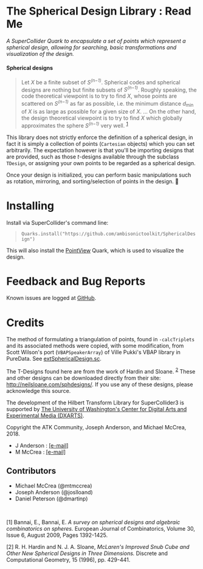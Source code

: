 The Spherical Design Library : Read Me
========================
_A SuperCollider Quark to encapsulate a set of points which represent a
spherical design, allowing for searching, basic transformations and
visualization of the design._

#### Spherical designs
>Let *X* be a finite subset of *S<sup>(n−1)</sup>*. Spherical codes
and spherical designs are nothing but finite subsets of *S<sup>(n−1)</sup>*.
Roughly speaking, the code theoretical viewpoint is to try to find *X*,
whose points are scattered on *S<sup>(n−1)</sup>* as far as possible, i.e. the
minimum distance *d*<sub>min</sub> of *X* is as large as possible for a given
size of *X*. ... On the other hand, the design theoretical viewpoint is to try
to find *X* which globally approximates the sphere *S<sup>(n−1)</sup>*
very well. <sup>[1](#foot1)</sup>

This library does not strictly enforce the definition of a spherical design, in
fact it is simply a collection of points (`Cartesian` objects) which
you can set arbitrarily. The expectation however is that you'll be importing
designs that are provided, such as those *t*-designs available through
the subclass `TDesign`, or assigning your own points to be
regarded as a spherical design.

Once your design is initialized, you can perform basic manipulations such as
rotation, mirroring, and sorting/selection of points in the design.
:crystal_ball:


Installing
==========

Install via SuperCollider's command line:

>`Quarks.install("https://github.com/ambisonictoolkit/SphericalDesign")`

This will also install the
[PointView](https://github.com/ambisonictoolkit/PointView) Quark, which is used
to visualize the design.



Feedback and Bug Reports
========================

Known issues are logged at
[GitHub](https://github.com/ambisonictoolkit/SphericalDesign/issues).



Credits
=======

The method of formulating a triangulation of points, found in `-calcTriplets`
and its associated methods were copied, with some modification, from Scott
Wilson's port (`VBAPSpeakerArray`) of Ville Pukki's VBAP library in PureData.
See [extSphericalDesign.sc](Classes/extSphericalDesign.sc?raw=true).
&nbsp;

The T-Designs found here are from the work of Hardin and Sloane.
<sup>[2](#foot2)</sup> These and other designs can be downloaded directly from
their site:  http://neilsloane.com/sphdesigns/. If you use any of these designs,
please acknowledge this source.
&nbsp;

The development of the Hilbert Transform Library for SuperCollider3 is supported
by
[The University of Washington's Center for Digital Arts and Experimental Media (DXARTS)](https://dxarts.washington.edu/).
&nbsp;

Copyright the ATK Community, Joseph Anderson, and Michael McCrea, 2018.

* J Anderson : [[e-mail]](mailto:joanders[at]uw.edu)
* M McCrea : [[e-mail]](mailto:mtm5[at]uw.edu)


Contributors
------------

*  Michael McCrea (@mtmccrea)
*  Joseph Anderson (@joslloand)
*  Daniel Peterson (@dmartinp)

&nbsp;

<a name="foot1">[1]</a> Bannai, E., Bannai, E. *A survey on spherical designs
and algebraic combinatorics on spheres.* European Journal of Combinatorics,
Volume 30, Issue 6, August 2009, Pages 1392-1425.

<a name="foot2">[2]</a> R. H. Hardin and N. J. A. Sloane, *McLaren's Improved
Snub Cube and Other New Spherical Designs in Three Dimensions.* Discrete and
Computational Geometry, 15 (1996), pp. 429-441.
